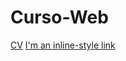 # Curso-Web
[CV](<./Projects/Challenges/Section1/HTML-Personal Site/index.html>)
[I'm an inline-style link](https://www.google.com)
